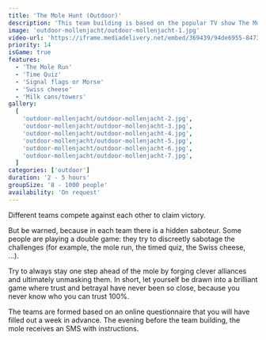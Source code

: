 ```yaml
---
title: 'The Mole Hunt (Outdoor)'
description: 'This team building is based on the popular TV show The Mole'
image: 'outdoor-mollenjacht/outdoor-mollenjacht-1.jpg'
video-url: 'https://iframe.mediadelivery.net/embed/369439/94de6955-8473-4cc6-9dd7-90bc509b858a'
priority: 14
isGame: true
features:
  - 'The Mole Run'
  - 'Time Quiz'
  - 'Signal flags or Morse'
  - 'Swiss cheese'
  - 'Milk cans/towers'
gallery:
  [
    'outdoor-mollenjacht/outdoor-mollenjacht-2.jpg',
    'outdoor-mollenjacht/outdoor-mollenjacht-3.jpg',
    'outdoor-mollenjacht/outdoor-mollenjacht-4.jpg',
    'outdoor-mollenjacht/outdoor-mollenjacht-5.jpg',
    'outdoor-mollenjacht/outdoor-mollenjacht-6.jpg',
    'outdoor-mollenjacht/outdoor-mollenjacht-7.jpg',
  ]
categories: ['outdoor']
duration: '2 - 5 hours'
groupSize: '8 - 1000 people'
availability: 'On request'
---
```


Different teams compete against each other to claim victory.

But be warned, because in each team there is a hidden saboteur. Some people are playing a double game: they try to discreetly sabotage the challenges (for example, the mole run, the timed quiz, the Swiss cheese, ...).

Try to always stay one step ahead of the mole by forging clever alliances and ultimately unmasking them.
In short, let yourself be drawn into a brilliant game where trust and betrayal have never been so close, because you never know who you can trust 100%.

The teams are formed based on an online questionnaire that you will have filled out a week in advance. The evening before the team building, the mole receives an SMS with instructions.
